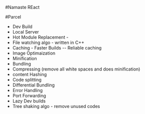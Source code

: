 #Namaste REact



#Parcel
- Dev Build
- Local Server
- Hot Module Replacement - 
- File watching algo - written in C++
- Caching - Faster Builds -- Reliable caching
- Image Optimaization
- Minification
- Bundling
- Compressing (remove all white spaces and does minification)
- content Hashing
- Code splitting
- Differential Bundling
- Error Handling
- Port Forwarding
- Lazy Dev builds
- Tree shaking algo - remove unused codes 